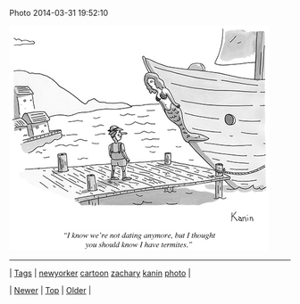 <!--
title: Photo 2014-03-31 19
date: 2020-06-28T15:27:00.279Z
tags: newyorker, cartoon, zachary, kanin, photo
-->


Photo 2014-03-31 19:52:10

![](81315227000-0.jpg)

<!--BOTTOM-POST-NAVIGATION-->
---

| [Tags](tags.md) | [newyorker](tag-newyorker.md) [cartoon](tag-cartoon.md) [zachary](tag-zachary.md) [kanin](tag-kanin.md) [photo](tag-photo.md) |

| [Newer](81276249083.md) | [Top](index.md) | [Older](81382717214.md) |